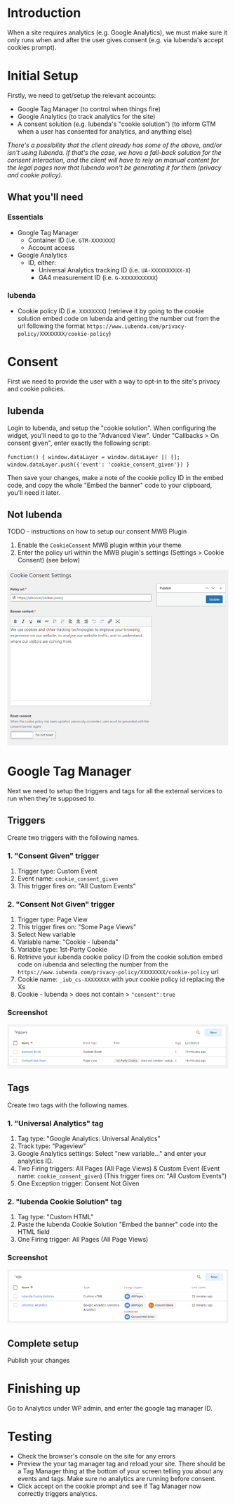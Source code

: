 # Introduction
When a site requires analytics (e.g. Google Analytics), we must make sure it only runs when and after the user gives consent (e.g. via Iubenda's accept cookies prompt).

# Initial Setup
Firstly, we need to get/setup the relevant accounts:
- Google Tag Manager (to control when things fire)
- Google Analytics (to track analytics for the site)
- A consent solution (e.g. Iubenda's "cookie solution") (to inform GTM when a user has consented for analytics, and anything else)

_There's a possibility that the client already has some of the above, and/or isn't using Iubenda. If that's the case, we have a fall-back solution for the consent interaction, and the client will have to rely on manual content for the legal pages now that Iubenda won't be generating it for them (privacy and cookie policy)._

## What you'll need
### Essentials
- Google Tag Manager
   - Container ID (i.e. `GTM-XXXXXXX`)
   - Account access
- Google Analytics
   - ID, either:
      - Universal Analytics tracking ID (i.e. `UA-XXXXXXXXXX-X`) 
      - GA4 measurement ID (i.e. `G-XXXXXXXXXXX`)

### Iubenda
- Cookie policy ID (i.e. `XXXXXXXX`) (retrieve it by going to the cookie solution embed code on Iubenda and getting the number out from the url following the format `https://www.iubenda.com/privacy-policy/XXXXXXXX/cookie-policy`)

# Consent
First we need to provide the user with a way to opt-in to the site's privacy and cookie policies.

## Iubenda
Login to Iubenda, and setup the "cookie solution". 
When configuring the widget, you'll need to go to the "Advanced View".
Under "Callbacks > On consent given", enter exactly the following script:

`function() { window.dataLayer = window.dataLayer || []; window.dataLayer.push({'event': 'cookie_consent_given'}) }`

Then save your changes, make a note of the cookie policy ID in the embed code, and copy the whole "Embed the banner" code to your clipboard, you'll need it later.

## Not Iubenda
TODO - instructions on how to setup our consent MWB Plugin
1. Enable the `CookieConsent` MWB plugin within your theme
2. Enter the policy url within the MWB plugin's settings (Settings > Cookie Consent) (see below)

![CookieConsent MWB plugin settings](uploads/9db3a236d5f3bde5e5723d9bfa80e615/image.png)

# Google Tag Manager
Next we need to setup the triggers and tags for all the external services to run when they're supposed to.

## Triggers
Create two triggers with the following names.
### 1. "Consent Given" trigger
1. Trigger type: Custom Event
1. Event name: `cookie_consent_given`
1. This trigger fires on: "All Custom Events"

### 2. "Consent Not Given" trigger
1. Trigger type: Page View
1. This trigger fires on: "Some Page Views"
1. Select New variable
1. Variable name: "Cookie - Iubenda"
1. Variable type: 1st-Party Cookie
1. Retrieve your iubenda cookie policy ID from the cookie solution embed code on iubenda and selecting the number from the `https://www.iubenda.com/privacy-policy/XXXXXXXX/cookie-policy` url
1. Cookie name: `_iub_cs-XXXXXXXX` with your cookie policy id replacing the Xs
1. Cookie - Iubenda > does not contain > `"consent":true`

### Screenshot
![GTM trigger setup](uploads/08af700ed99665b1529b8af8800775a0/analytics-setup-triggers.png)

## Tags
Create two tags with the following names.
### 1. "Universal Analytics" tag
1. Tag type: "Google Analytics: Universal Analytics"
1. Track type: "Pageview"
1. Google Analytics settings: Select "new variable..." and enter your analytics ID.
1. Two Firing triggers: All Pages (All Page Views) & Custom Event (Event name: `cookie_consent_given`) (This trigger fires on: "All Custom Events")
1. One Exception trigger: Consent Not Given

### 2. "Iubenda Cookie Solution" tag
1. Tag type: "Custom HTML"
1. Paste the Iubenda Cookie Solution "Embed the banner" code into the HTML field
1. One Firing trigger: All Pages (All Page Views)

### Screenshot
![GTM tag setup](uploads/cd2f50ac06a9485a25c7d89987c2b161/analytics-setup-tags.png)

## Complete setup
Publish your changes

# Finishing up
Go to Analytics under WP admin, and enter the google tag manager ID.

# Testing
* Check the browser's console on the site for any errors
* Preview the your tag manager tag and reload your site. There should be a Tag Manager thing at the bottom of your screen telling you about any events and tags. Make sure no analytics are running before consent.
* Click accept on the cookie prompt and see if Tag Manager now correctly triggers analytics.